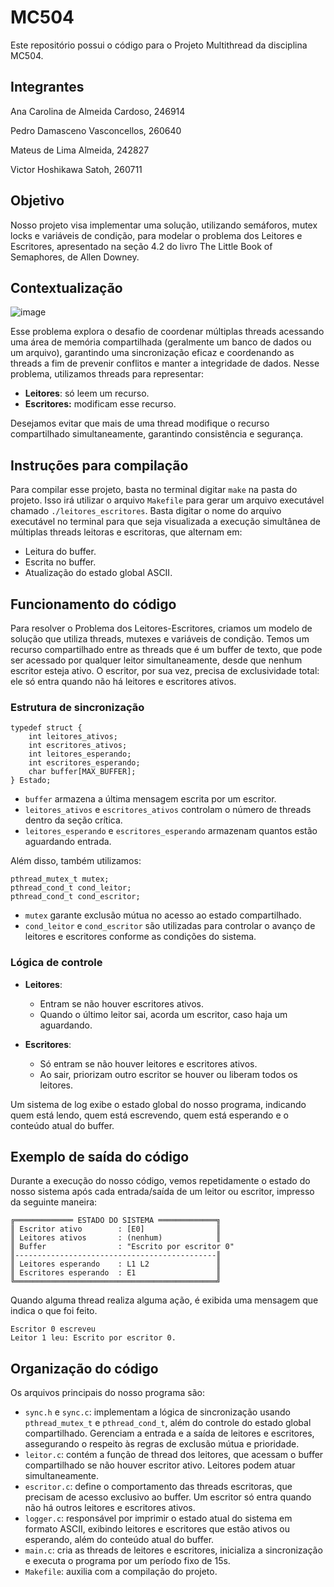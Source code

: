 # MC504
Este repositório possui o código para o Projeto Multithread da disciplina MC504.

## Integrantes
Ana Carolina de Almeida Cardoso, 246914

Pedro Damasceno Vasconcellos, 260640

Mateus de Lima Almeida, 242827

Victor Hoshikawa Satoh, 260711

## Objetivo
Nosso projeto visa implementar uma solução, utilizando semáforos, mutex locks e variáveis de condição, para modelar o problema dos Leitores e Escritores, apresentado na seção 4.2 do livro The Little Book of Semaphores, de Allen Downey.

## Contextualização

![image](https://github.com/user-attachments/assets/1cbf12d4-f318-4507-9e6a-335efe32b9cb)

Esse problema explora o desafio de coordenar múltiplas threads acessando uma área de memória compartilhada (geralmente um banco de dados ou um arquivo), garantindo uma sincronização eficaz e coordenando as threads a fim de prevenir conflitos e manter a integridade de dados. Nesse problema, utilizamos threads para representar:

- **Leitores**: só leem um recurso.
- **Escritores:** modificam esse recurso.

Desejamos evitar que mais de uma thread modifique o recurso compartilhado simultaneamente, garantindo consistência e segurança. 

## Instruções para compilação

Para compilar esse projeto, basta no terminal digitar `make` na pasta do projeto. Isso irá utilizar o arquivo `Makefile` para gerar um arquivo executável chamado `./leitores_escritores`. Basta digitar o nome do arquivo executável no terminal para que seja visualizada a execução simultânea de múltiplas threads leitoras e escritoras, que alternam em:

- Leitura do buffer.
- Escrita no buffer.
- Atualização do estado global ASCII.


## Funcionamento do código
Para resolver o Problema dos Leitores-Escritores, criamos um modelo de solução que utiliza threads, mutexes e variáveis de condição. Temos um recurso compartilhado entre as threads que é um buffer de texto, que pode ser acessado por qualquer leitor simultaneamente, desde que nenhum escritor esteja ativo. O escritor, por sua vez, precisa de exclusividade total: ele só entra quando não há leitores e escritores ativos.

### Estrutura de sincronização 
```
typedef struct {
    int leitores_ativos;
    int escritores_ativos;
    int leitores_esperando;
    int escritores_esperando;
    char buffer[MAX_BUFFER];
} Estado;
```
- `buffer` armazena a última mensagem escrita por um escritor.
- `leitores_ativos` e `escritores_ativos` controlam o número de threads dentro da seção crítica.
- `leitores_esperando` e `escritores_esperando` armazenam quantos estão aguardando entrada.

Além disso, também utilizamos:

``` 
pthread_mutex_t mutex;
pthread_cond_t cond_leitor;
pthread_cond_t cond_escritor;
```
- `mutex` garante exclusão mútua no acesso ao estado compartilhado.
- `cond_leitor` e `cond_escritor` são utilizadas para controlar o avanço de leitores e escritores conforme as condições do sistema.

### Lógica de controle

- **Leitores**:
  - Entram se não houver escritores ativos.
  - Quando o último leitor sai, acorda um escritor, caso haja um aguardando.
 
- **Escritores**:
  - Só entram se não houver leitores e escritores ativos.
  - Ao sair, priorizam outro escritor se houver ou liberam todos os leitores.

Um sistema de log exibe o estado global do nosso programa, indicando quem está lendo, quem está escrevendo, quem está esperando e o conteúdo atual do buffer.

## Exemplo de saída do código

Durante a execução do nosso código, vemos repetidamente o estado do nosso sistema após cada entrada/saída de um leitor ou escritor, impresso da seguinte maneira: 
```
╔═════════════ ESTADO DO SISTEMA ═════════════╗
║ Escritor ativo        : [E0]                ║
║ Leitores ativos       : (nenhum)            ║
║ Buffer                : "Escrito por escritor 0"
║---------------------------------------------║
║ Leitores esperando    : L1 L2               ║
║ Escritores esperando  : E1                  ║
╚═════════════════════════════════════════════╝
```
Quando alguma thread realiza alguma ação, é exibida uma mensagem que indica o que foi feito.
```
Escritor 0 escreveu
Leitor 1 leu: Escrito por escritor 0. 
```

## Organização do código

Os arquivos principais do nosso programa são:
- `sync.h` e `sync.c`: implementam a lógica de sincronização usando `pthread_mutex_t` e `pthread_cond_t`, além do controle do estado global compartilhado. Gerenciam a entrada e a saída de leitores e escritores, assegurando o respeito às regras de exclusão mútua e prioridade.
- `leitor.c`: contém a função de thread dos leitores, que acessam o buffer compartilhado se não houver escritor ativo. Leitores podem atuar simultaneamente.
- `escritor.c`: define o comportamento das threads escritoras, que precisam de acesso exclusivo ao buffer. Um escritor só entra quando não há outros leitores e escritores ativos.
- `logger.c`: responsável por imprimir o estado atual do sistema em formato ASCII, exibindo leitores e escritores que estão ativos ou esperando, além do conteúdo atual do buffer.
- `main.c`: cria as threads de leitores e escritores, inicializa a sincronização e executa o programa por um período fixo de 15s.
- `Makefile`: auxilia com a compilação do projeto.
